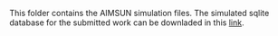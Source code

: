 This folder contains the AIMSUN simulation files. The simulated sqlite database for the submitted work can be downladed in this [link](https://uofi.app.box.com/s/ldlolkbtwoloff9y9p8ap4glaqix7ufg).

